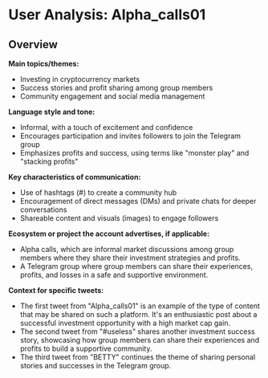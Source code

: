 # User Analysis: Alpha_calls01

## Overview

**Main topics/themes:**

* Investing in cryptocurrency markets
* Success stories and profit sharing among group members
* Community engagement and social media management

**Language style and tone:**

* Informal, with a touch of excitement and confidence
* Encourages participation and invites followers to join the Telegram group
* Emphasizes profits and success, using terms like "monster play" and "stacking profits"

**Key characteristics of communication:**

* Use of hashtags (#) to create a community hub
* Encouragement of direct messages (DMs) and private chats for deeper conversations
* Shareable content and visuals (images) to engage followers

**Ecosystem or project the account advertises, if applicable:**

* Alpha calls, which are informal market discussions among group members where they share their investment strategies and profits.
* A Telegram group where group members can share their experiences, profits, and losses in a safe and supportive environment.

**Context for specific tweets:**

* The first tweet from "Alpha_calls01" is an example of the type of content that may be shared on such a platform. It's an enthusiastic post about a successful investment opportunity with a high market cap gain.
* The second tweet from "#useless" shares another investment success story, showcasing how group members can share their experiences and profits to build a supportive community.
* The third tweet from "BETTY" continues the theme of sharing personal stories and successes in the Telegram group.